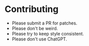 # Contributing
- Please submit a PR for patches.
- Please don't be weird.
- Please try to keep style consistent.
- Please don't use ChatGPT.
